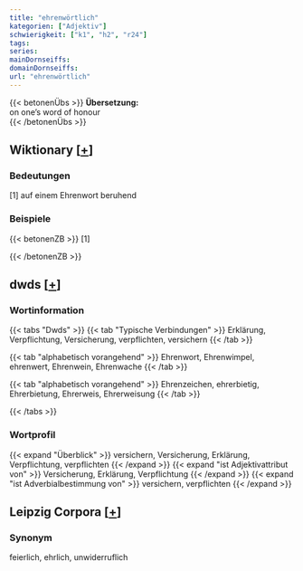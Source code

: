 ```yaml
---
title: "ehrenwörtlich"
kategorien: ["Adjektiv"]
schwierigkeit: ["k1", "h2", "r24"]
tags:
series:
mainDornseiffs:
domainDornseiffs:
url: "ehrenwörtlich"
---
```


{{< betonenÜbs >}}
**Übersetzung:**  
on one’s word of honour  
{{< /betonenÜbs >}}

## Wiktionary [[+](https://de.wiktionary.org/wiki/ehrenwörtlich)]

### Bedeutungen
[1] auf einem Ehrenwort beruhend  

### Beispiele
{{< betonenZB >}}
[1]  

{{< /betonenZB >}}


## dwds [[+](https://www.dwds.de/wb/ehrenwörtlich)]

### Wortinformation
{{< tabs "Dwds" >}}
{{< tab "Typische Verbindungen" >}}
Erklärung, Verpflichtung, Versicherung, verpflichten, versichern
{{< /tab >}}

{{< tab "alphabetisch vorangehend" >}}
Ehrenwort, Ehrenwimpel, ehrenwert, Ehrenwein, Ehrenwache
{{< /tab >}}

{{< tab "alphabetisch vorangehend" >}}
Ehrenzeichen, ehrerbietig, Ehrerbietung, Ehrerweis, Ehrerweisung
{{< /tab >}}

{{< /tabs >}}

### Wortprofil
{{< expand "Überblick" >}} versichern, Versicherung, Erklärung, Verpflichtung, verpflichten {{< /expand >}}
{{< expand "ist Adjektivattribut von" >}} Versicherung, Erklärung, Verpflichtung {{< /expand >}}
{{< expand "ist Adverbialbestimmung von" >}} versichern, verpflichten {{< /expand >}}

## Leipzig Corpora [[+](https://corpora.uni-leipzig.de/en/res?word=ehrenwörtlich&corpusId=deu_newscrawl-public_2018)]


### Synonym
feierlich, ehrlich, unwiderruflich

